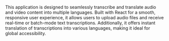 This application is designed to seamlessly transcribe and translate audio and video content into multiple languages. Built with React for a smooth, responsive user experience, it allows users to upload audio files and receive real-time or batch-mode text transcriptions. Additionally, it offers instant translation of transcriptions into various languages, making it ideal for global accessibility.
